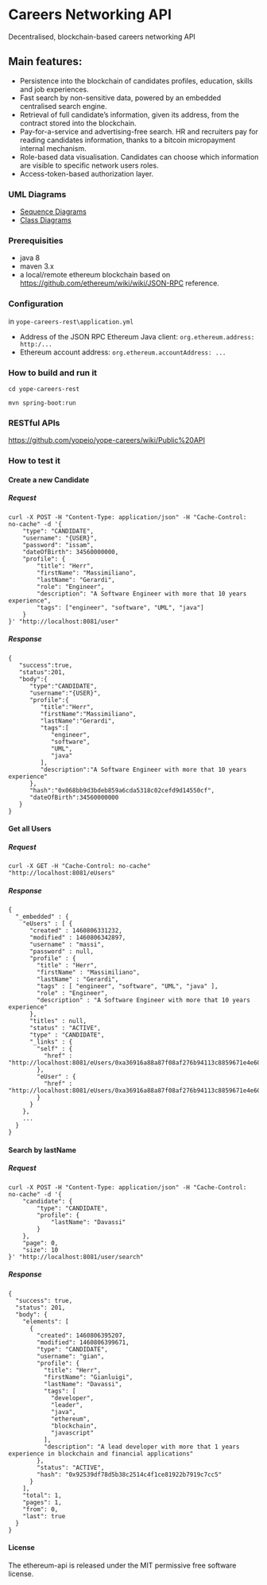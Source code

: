 # Careers Networking API
Decentralised, blockchain-based careers networking API

## Main features:
* Persistence into the blockchain of candidates profiles, education, skills and job experiences.
* Fast search by non-sensitive data, powered by an embedded centralised search engine.
* Retrieval of full candidate’s information, given its address, from the contract stored into the blockchain.
* Pay-for-a-service and advertising-free search. HR and recruiters pay for reading candidates information, thanks to a bitcoin micropayment internal mechanism.
* Role-based data visualisation. Candidates can choose which information are visible to specific network users roles.
* Access-token-based authorization layer.

### UML Diagrams

- [Sequence Diagrams](https://github.com/yopeio/yope-careers/wiki/Sequence%20Diagrams)
- [Class Diagrams](https://github.com/yopeio/yope-careers/wiki/Class%20Diagrams)


### Prerequisities
- java 8
- maven 3.x
- a local/remote ethereum blockchain based on  https://github.com/ethereum/wiki/wiki/JSON-RPC reference.

### Configuration
in `yope-careers-rest\application.yml`

* Address of the  JSON RPC Ethereum Java client: `org.ethereum.address: http:/...`
* Ethereum account address: `org.ethereum.accountAddress: ...`

### How to build and run it
`cd yope-careers-rest`

`mvn spring-boot:run`

### RESTful APIs
https://github.com/yopeio/yope-careers/wiki/Public%20API

### How to test it

#### Create a new Candidate

##### Request
```
curl -X POST -H "Content-Type: application/json" -H "Cache-Control: no-cache" -d '{
    "type": "CANDIDATE",
    "username": "{USER}",
    "password": "issam",
    "dateOfBirth": 34560000000,
    "profile": {
        "title": "Herr",
        "firstName": "Massimiliano",
        "lastName": "Gerardi",
        "role": "Engineer",
        "description": "A Software Engineer with more that 10 years experience",
        "tags": ["engineer", "software", "UML", "java"]
    }
}' "http://localhost:8081/user"
```
##### Response
```
{
   "success":true,
   "status":201,
   "body":{
      "type":"CANDIDATE",
      "username":"{USER}",
      "profile":{
         "title":"Herr",
         "firstName":"Massimiliano",
         "lastName":"Gerardi",
         "tags":[
            "engineer",
            "software",
            "UML",
            "java"
         ],
         "description":"A Software Engineer with more that 10 years experience"
      },
      "hash":"0x068bb9d3bdeb859a6cda5318c02cefd9d14550cf",
      "dateOfBirth":34560000000
   }
}
```
#### Get all Users
##### Request
```
curl -X GET -H "Cache-Control: no-cache" "http://localhost:8081/eUsers"
```
##### Response
```
{
  "_embedded" : {
    "eUsers" : [ {
      "created" : 1460806331232,
      "modified" : 1460806342897,
      "username" : "massi",
      "password" : null,
      "profile" : {
        "title" : "Herr",
        "firstName" : "Massimiliano",
        "lastName" : "Gerardi",
        "tags" : [ "engineer", "software", "UML", "java" ],
        "role" : "Engineer",
        "description" : "A Software Engineer with more that 10 years experience"
      },
      "titles" : null,
      "status" : "ACTIVE",
      "type" : "CANDIDATE",
      "_links" : {
        "self" : {
          "href" : "http://localhost:8081/eUsers/0xa36916a88a87f08af276b94113c8859671e4e60e"
        },
        "eUser" : {
          "href" : "http://localhost:8081/eUsers/0xa36916a88a87f08af276b94113c8859671e4e60e"
        }
      }
    },
    ...
  }
}    
```
#### Search by lastName
##### Request
```
curl -X POST -H "Content-Type: application/json" -H "Cache-Control: no-cache" -d '{
    "candidate": {
        "type": "CANDIDATE",
        "profile": {
            "lastName": "Davassi"
        }
    },
    "page": 0,
    "size": 10
}' "http://localhost:8081/user/search"
```
##### Response
```
{
  "success": true,
  "status": 201,
  "body": {
    "elements": [
      {
        "created": 1460806395207,
        "modified": 1460806399671,
        "type": "CANDIDATE",
        "username": "gian",
        "profile": {
          "title": "Herr",
          "firstName": "Gianluigi",
          "lastName": "Davassi",
          "tags": [
            "developer",
            "leader",
            "java",
            "ethereum",
            "blockchain",
            "javascript"
          ],
          "description": "A lead developer with more that 1 years experience in blockchain and financial applications"
        },
        "status": "ACTIVE",
        "hash": "0x92539df78d5b38c2514c4f1ce81922b7919c7cc5"
      }
    ],
    "total": 1,
    "pages": 1,
    "from": 0,
    "last": true
  }
}
```

#### License
The ethereum-api is released under the MIT permissive free software license.
